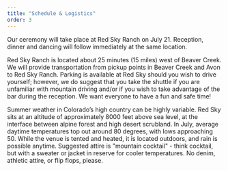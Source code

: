 ```yaml
---
title: "Schedule & Logistics"
order: 3
---
```


Our ceremony will take place at Red Sky Ranch on July 21. Reception, dinner and dancing will follow immediately at the same location.

Red Sky Ranch is located about 25 minutes (15 miles) west of Beaver Creek. We will provide transportation from pickup points in Beaver Creek and Avon to Red Sky Ranch. Parking is available at Red Sky should you wish to drive yourself; however, we do suggest that you take the shuttle if you are unfamiliar with mountain driving and/or if you wish to take advantage of the bar during the reception. We want everyone to have a fun and safe time!

Summer weather in Colorado’s high country can be highly variable. Red Sky sits at an altitude of approximately 8000 feet above sea level, at the interface between alpine forest and high desert scrubland. In July, average daytime temperatures top out around 80 degrees, with lows approaching 50. While the venue is tented and heated, it is located outdoors, and rain is possible anytime. Suggested attire is "mountain cocktail" - think cocktail, but with a sweater or jacket in reserve for cooler temperatures. No denim, athletic attire, or flip flops, please.
